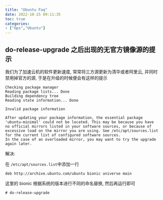 ```yaml
---
title: "Ubuntu Faq"
date: 2022-10-25 09:11:35
toc: true
categories:
- ["Ops","Ubuntu"]
---
```


## do-release-upgrade 之后出现的无官方镜像源的提示
我们为了加速云机的软件更新速度, 常常将三方源更新为清华或者阿里云, 并同时禁用掉官方的源, 于是在升级的时候便会有这样的提示



```
Checking package manager
Reading package lists... Done
Building dependency tree
Reading state information... Done

Invalid package information

After updating your package information, the essential package
'ubuntu-minimal' could not be located. This may be because you have
no official mirrors listed in your software sources, or because of
excessive load on the mirror you are using. See /etc/apt/sources.list
for the current list of configured software sources.
In the case of an overloaded mirror, you may want to try the upgrade
again later.
```
解决: 

在 `/etc/apt/sources.list`中添加一行
```
deb http://archive.ubuntu.com/ubuntu bionic universe main
```
这里的 bionic 根据系统的版本进行不同的命名替换, 然后再运行即可
```
# do-release-upgrade
```

